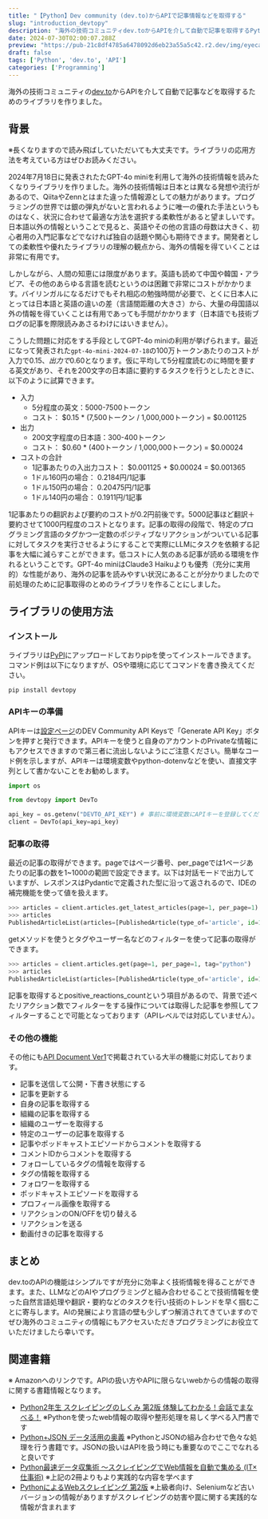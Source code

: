 ```yaml
---
title: "【Python】Dev community (dev.to)からAPIで記事情報などを取得する"
slug: "introduction_devtopy"
description: "海外の技術コミュニティdev.toからAPIを介して自動で記事を取得するPythonライブラリ「devtopy」の紹介。ライブラリの使用方法やAPIの機能を詳しく解説。また、GPT-4o miniとの組み合わせによる翻訳・要約の可能性についても言及。devtopyを活用することで、海外の技術情報へのアクセスが容易になり、プログラミングスキルの向上に貢献します。"
date: 2024-07-30T02:00:07.288Z
preview: "https://pub-21c8df4785a6478092d6eb23a55a5c42.r2.dev/img/eyecatch/devto_eycatch.webp"
draft: false
tags: ['Python', 'dev.to', 'API']
categories: ['Programming']
---
```


海外の技術コミュニティの[dev.to](https://dev.to/)からAPIを介して自動で記事などを取得するためのライブラリを作りました。  

## 背景

※長くなりますので読み飛ばしていただいても大丈夫です。ライブラリの応用方法を考えている方はぜひお読みください。  
  
2024年7月18日に発表されたたGPT-4o miniを利用して海外の技術情報を読みたくなりライブラリを作りました。海外の技術情報は日本とは異なる発想や流行があるので、QiitaやZennとはまた違った情報源としての魅力があります。プログラミングの世界では銀の弾丸がないと言われるように唯一の優れた手法というものはなく、状況に合わせて最適な方法を選択する柔軟性があると望ましいです。日本語以外の情報ということで見ると、英語やその他の言語の母数は大きく、初心者用の入門記事などでなければ独自の話題や関心も期待できます。開発者としての柔軟性や優れたライブラリの理解の観点から、海外の情報を得ていくことは非常に有用です。  
  
しかしながら、人間の知恵には限度があります。英語も読めて中国や韓国・アラビア、その他のあらゆる言語を読むというのは困難で非常にコストがかかります。バイリンガルになるだけでもそれ相応の勉強時間が必要で、とくに日本人にとっては日本語と英語の違いの差（言語間距離の大きさ）から、大量の母国語以外の情報を得ていくことは有用であっても手間がかかります（日本語でも技術ブログの記事を際限読みあさるわけにはいきません）。  
  
こうした問題に対応をする手段としてGPT-4o miniの利用が挙げられます。最近になって発表された`gpt-4o-mini-2024-07-18`の100万トークンあたりのコストが入力で$0.15、出力で$0.60となります。仮に平均して5分程度読むのに時間を要する英文があり、それを200文字の日本語に要約するタスクを行うとしたときに、以下のように試算できます。  

* 入力
  * 5分程度の英文：5000-7500トークン
  * コスト： $0.15 * (7,500トークン / 1,000,000トークン) = $0.001125
* 出力
  * 200文字程度の日本語：300-400トークン
  * コスト： $0.60 * (400トークン / 1,000,000トークン) = $0.00024
* コストの合計
  * 1記事あたりの入出力コスト： $0.001125 + $0.00024 = $0.001365
  * 1ドル160円の場合： 0.2184円/1記事
  * 1ドル150円の場合： 0.20475円/1記事
  * 1ドル140円の場合： 0.1911円/1記事

1記事あたりの翻訳および要約のコストが0.2円前後です。5000記事ほど翻訳＋要約させて1000円程度のコストとなります。記事の取得の段階で、特定のプログラミング言語のタグかつ一定数のポジティブなリアクションがついている記事に対してタスクを実行させるようにすることで実際にLLMにタスクを依頼する記事を大幅に減らすことができます。低コストに人気のある記事が読める環境を作れるということです。GPT-4o miniはClaude3 Haikuよりも優秀（充分に実用的）な性能があり、海外の記事を読みやすい状況にあることが分かりましたので前処理のために記事取得のとめのライブラリを作ることにしました。  

## ライブラリの使用方法

### インストール

ライブラリは[PyPI](https://pypi.org/project/devtopy/)にアップロードしておりpipを使ってインストールできます。コマンド例は以下になりますが、OSや環境に応じてコマンドを書き換えてください。  

```
pip install devtopy
```

### APIキーの準備

APIキーは[設定ページ](https://dev.to/settings/extensions)のDEV Community API Keysで「Generate API Key」ボタンを押すと発行できます。APIキーを使うと自身のアカウントのPrivateな情報にもアクセスできますので第三者に流出しないようにご注意ください。簡単なコード例を示しますが、APIキーは環境変数やpython-dotenvなどを使い、直接文字列として書かないことをお勧めします。  

```python
import os

from devtopy import DevTo

api_key = os.getenv("DEVTO_API_KEY") # 事前に環境変数にAPIキーを登録してください
client = DevTo(api_key=api_key)
```

### 記事の取得

最近の記事の取得ができます。pageではページ番号、per_pageでは1ページあたりの記事の数を1~1000の範囲で設定できます。以下は対話モードで出力していますが、レスポンスはPydanticで定義された型に沿って返されるので、IDEの補完機能を使って値を扱えます。  

```python
>>> articles = client.articles.get_latest_articles(page=1, per_page=1)
>>> articles
PublishedArticleList(articles=[PublishedArticle(type_of='article', id=1940659, title='Embracing Surface-Level Understanding: A Key to Mastering Software Engineering', description='Theory can lead to experience by practice. However, theory without practice will not give us real...', readable_publish_date='Jul 30', slug='embracing-surface-level-understanding-a-key-to-mastering-software-engineering-47pl', path='/muhammad_salem/embracing-surface-level-understanding-a-key-to-mastering-software-engineering-47pl', url=Url('https://dev.to/muhammad_salem/embracing-surface-level-understanding-a-key-to-mastering-software-engineering-47pl'), comments_count=0, public_reactions_count=0, collection_id=None, published_timestamp='2024-07-30T01:10:03Z', positive_reactions_count=0, cover_image=None, social_image=Url('https://media.dev.to/cdn-cgi/image/width=1000,height=500,fit=cover,gravity=auto,format=auto/https%3A%2F%2Fdev-to-uploads.s3.amazonaws.com%2Fuploads%2Farticles%2Fu0ukjaq1f51xr4c0n3c4.png'), canonical_url=Url('https://dev.to/muhammad_salem/embracing-surface-level-understanding-a-key-to-mastering-software-engineering-47pl'), created_at='2024-07-30T01:10:03Z', edited_at=None, crossposted_at=None, published_at='2024-07-30T01:10:03Z', last_comment_at='2024-07-30T01:10:03Z', reading_time_minutes=5, tag_list=[], tags='', user=User(name='Muhammad Salem', username='muhammad_salem', twitter_username=None, github_username=None, user_id=1234060, website_url=None, profile_image='https://media.dev.to/cdn-cgi/image/width=640,height=640,fit=cover,gravity=auto,format=auto/https%3A%2F%2Fdev-to-uploads.s3.amazonaws.com%2Fuploads%2Fuser%2Fprofile_image%2F1234060%2F60453f1e-7129-4e29-9b27-8114ec7caea7.png', profile_image_90='https://media.dev.to/cdn-cgi/image/width=90,height=90,fit=cover,gravity=auto,format=auto/https%3A%2F%2Fdev-to-uploads.s3.amazonaws.com%2Fuploads%2Fuser%2Fprofile_image%2F1234060%2F60453f1e-7129-4e29-9b27-8114ec7caea7.png'), organization=None, flare_tag=None)])
```

getメソッドを使うとタグやユーザー名などのフィルターを使って記事の取得ができます。  

```python
>>> articles = client.articles.get(page=1, per_page=1, tag="python")
>>> articles
PublishedArticleList(articles=[PublishedArticle(type_of='article', id=1931086, title='Pre-Cloud Development Chatbot with Streamlit, Langchain, OpenAI and MongoDB Atlas Vector Search', description='Introduction   In this blog, I’ll discuss how I built a Retrieval-Augmented Generation (RAG)...', readable_publish_date='Jul 30', slug='pre-cloud-development-chatbot-with-streamlit-langchain-openai-and-mongodb-atlas-vector-search-43l', path='/amandaruzza/pre-cloud-development-chatbot-with-streamlit-langchain-openai-and-mongodb-atlas-vector-search-43l', url=Url('https://dev.to/amandaruzza/pre-cloud-development-chatbot-with-streamlit-langchain-openai-and-mongodb-atlas-vector-search-43l'), comments_count=0, public_reactions_count=0, collection_id=None, published_timestamp='2024-07-30T00:26:40Z', positive_reactions_count=0, cover_image=Url('https://media.dev.to/cdn-cgi/image/width=1000,height=420,fit=cover,gravity=auto,format=auto/https%3A%2F%2Fdev-to-uploads.s3.amazonaws.com%2Fuploads%2Farticles%2Fjgd9gkudqjq7xs0vnpqe.png'), social_image=Url('https://media.dev.to/cdn-cgi/image/width=1000,height=500,fit=cover,gravity=auto,format=auto/https%3A%2F%2Fdev-to-uploads.s3.amazonaws.com%2Fuploads%2Farticles%2Fjgd9gkudqjq7xs0vnpqe.png'), canonical_url=Url('https://dev.to/amandaruzza/pre-cloud-development-chatbot-with-streamlit-langchain-openai-and-mongodb-atlas-vector-search-43l'), created_at='2024-07-21T20:00:34Z', edited_at='2024-07-30T00:45:58Z', crossposted_at=None, published_at='2024-07-30T00:26:40Z', last_comment_at='2024-07-30T00:26:40Z', reading_time_minutes=8, tag_list=['rag', 'pdftextextraction', 'python', 'vectordatabase'], tags='rag, pdftextextraction, python, vectordatabase', user=User(name='Amanda Ruzza', username='amandaruzza', twitter_username=None, github_username=None, user_id=1246885, website_url=None, profile_image='https://media.dev.to/cdn-cgi/image/width=640,height=640,fit=cover,gravity=auto,format=auto/https%3A%2F%2Fdev-to-uploads.s3.amazonaws.com%2Fuploads%2Fuser%2Fprofile_image%2F1246885%2Fd39cfd89-1ab8-4a03-9dd7-6ebe8a2037f7.JPG', profile_image_90='https://media.dev.to/cdn-cgi/image/width=90,height=90,fit=cover,gravity=auto,format=auto/https%3A%2F%2Fdev-to-uploads.s3.amazonaws.com%2Fuploads%2Fuser%2Fprofile_image%2F1246885%2Fd39cfd89-1ab8-4a03-9dd7-6ebe8a2037f7.JPG'), organization=None, flare_tag=None)])
```

記事を取得するとpositive_reactions_countという項目があるので、背景で述べたリアクション数でフィルターをする操作については取得した記事を参照してフィルターすることで可能となっております（APIレベルでは対応していません）。  

### その他の機能

その他にも[API Document Ver1](https://developers.forem.com/api/v1)で掲載されている大半の機能に対応しております。  

* 記事を送信して公開・下書き状態にする
* 記事を更新する
* 自身の記事を取得する
* 組織の記事を取得する
* 組織のユーザーを取得する
* 特定のユーザーの記事を取得する
* 記事やポッドキャストエピソードからコメントを取得する
* コメントIDからコメントを取得する
* フォローしているタグの情報を取得する
* タグの情報を取得する
* フォロワーを取得する
* ポッドキャストエピソードを取得する
* プロフィール画像を取得する
* リアクションのON/OFFを切り替える
* リアクションを送る
* 動画付きの記事を取得する

## まとめ

dev.toのAPIの機能はシンプルですが充分に効率よく技術情報を得ることができます。また、LLMなどのAIやプログラミングと組み合わせることで技術情報を使った自然言語処理や翻訳・要約などのタスクを行い技術のトレンドを早く掴むことに寄与します。AIの発展により言語の壁も少しずつ解消されてきていますのでぜひ海外のコミュニティの情報にもアクセスいただきプログラミングにお役立ていただけましたら幸いです。  

## 関連書籍

※ Amazonへのリンクです。APIの扱い方やAPIに限らないwebからの情報の取得に関する書籍情報となります。  

* [Python2年生 スクレイピングのしくみ 第2版 体験してわかる！会話でまなべる！](https://www.amazon.co.jp/dp/4798182605?&linkCode=ll1&tag=rmc-8-22&linkId=4a1dc72f97c1dd130dbe78cfce68e030&language=ja_JP&ref_=as_li_ss_tl) ※Pythonを使ったweb情報の取得や整形処理を易しく学べる入門書です
* [Python+JSON データ活用の奥義](https://www.amazon.co.jp/dp/4802613938?&linkCode=ll1&tag=rmc-8-22&linkId=a7d3aa276cca47fa9918f8d402e0b51a&language=ja_JP&ref_=as_li_ss_tl) ※PythonとJSONの組み合わせで色々な処理を行う書籍です。JSONの扱いはAPIを扱う時にも重要なのでここでなれると良いです
* [Python最速データ収集術 〜スクレイピングでWeb情報を自動で集める (IT×仕事術)](https://www.amazon.co.jp/dp/4297126419?&linkCode=ll1&tag=rmc-8-22&linkId=4a3242c286c3ba5f97b5720ab7a4da56&language=ja_JP&ref_=as_li_ss_tl) ※上記の2冊よりもより実践的な内容を学べます
* [PythonによるWebスクレイピング 第2版](https://www.amazon.co.jp/dp/4873118719?&linkCode=ll1&tag=rmc-8-22&linkId=f798515761caf2f96c32cbd931170872&language=ja_JP&ref_=as_li_ss_tl) ※上級者向け、Seleniumなど古いバージョンの情報がありますがスクレイピングの妨害や罠に関する実践的な情報が含まれます

